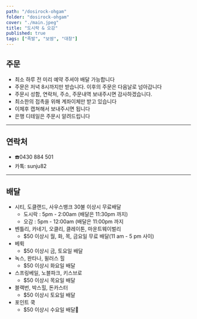 ```yaml
---
path: "/dosirock-ohgam"
folder: "dosirock-ohgam"
cover: "./main.jpeg"
title: "도시락 & 오감"
published: true
tags: ["족발", "보쌈", "대창"]
---
```


## 주문
- 최소 하루 전 미리 예약 주셔야 배달 가능합니다
- 주문은 저녁 8시까지만 받습니다. 이후의 주문은 다음날로 넘아갑니다
- 주문시 성함, 연락처, 주소, 주문내역 보내주시면 감사하겠습니다.
- 최소한의 접촉을 위해 계좌이체만 받고 있습니다
- 이체후 캡쳐해서 보내주시면 됩니다
- 은행 디테일은 주문시 알려드립니다

---

## 연락처
- ☎️0430 884 501
- 카톡: sunju82

---

## 배달
- 시티, 도클랜드, 사우스뱅크 30불 이상시 무료배달
  - 도시락 : 5pm - 2:00am (배달은 11:30pm 까지)
  - 오감 : 5pm - 12:00am (배달은 11:00pm 까지
- 벤틀리, 카네기, 오클리, 클레이톤, 마운트웨이벌리
  - $50 이상시 월, 화, 목, 금요일 무료 배달(11 am - 5 pm 사이)
- 베뤽
  - $50 이상시 금, 토요일 배달
- 녹스, 완타나, 윌러스 힐
  - $50 이상시 화요일 배달
- 스프링베일, 노블파크, 키스브로
  - $50 이상시 목요일 배달
- 블랙번, 박스힐, 돈카스터
  - $50 이상시 토요일 배달
- 포인트 쿡
  - $50 이상시 수요일 배달
